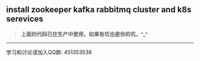 ## **install zookeeper kafka rabbitmq cluster and k8s serevices** ##
>**上面的代码已在生产中使用，如果有坑也是你的坑，^_^**
---
学习和讨论请加入QQ群: 451353538
